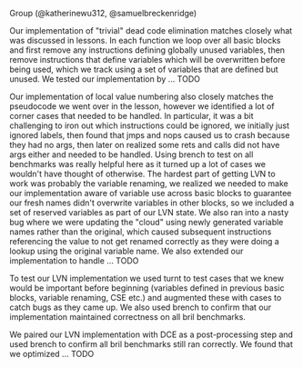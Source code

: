 Group (@katherinewu312, @samuelbreckenridge)

Our implementation of "trivial" dead code elimination matches closely what was discussed in lessons. In each 
function we loop over all basic blocks and first remove any instructions defining globally unused variables, then 
remove instructions that define variables which will be overwritten before being used, which we track using a set of 
variables that are defined but unused. We tested our implementation by ... TODO
 
Our implementation of local value numbering also closely matches the pseudocode we went over in the lesson, however 
we identified a lot of corner cases that needed to be handled. In particular, it was a bit challenging to iron out 
which instructions could be ignored, we initially just ignored labels, then found that jmps and nops caused us 
to crash because they had no args, then later on realized some rets and calls did not have args either and needed to 
be handled. Using brench to test on all benchmarks was really helpful here as it turned up a lot of cases we 
wouldn't have thought of otherwise. The hardest part of getting LVN to work was probably the variable renaming, we 
realized we needed to make our implementation aware of variable use across basic blocks to guarantee our fresh names 
didn't overwrite variables in other blocks, so we included a set of reserved variables as part of our LVN state. We 
also ran into a nasty bug where we were updating the "cloud" using newly generated variable names rather than the 
original, which caused subsequent instructions referencing the value to not get renamed correctly as they were doing 
a lookup using the original variable name. We also extended our implementation to handle ... TODO

To test our LVN implementation we used turnt to test cases that we knew 
would be important before beginning (variables defined in previous basic blocks, variable renaming, CSE etc.) and 
augmented these with cases to catch bugs as they came up. We also used brench to confirm that our implementation 
maintained correctness on all bril benchmarks.

We paired our LVN implementation with DCE as a post-processing step and used brench to confirm all bril benchmarks 
still ran correctly. We found that we optimized ... TODO